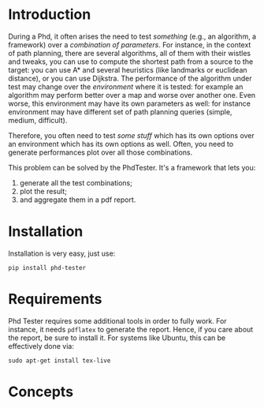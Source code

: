 
Introduction
============

During a Phd, it often arises the need to test *something* (e.g., an algorithm, a framework) over a 
*combination of parameters*. For instance, in the context of path planning, there are several algorithms, 
all of them with their wistles and tweaks, you can use to compute the shortest path
from a source to the target: you can use A* and several heuristics (like landmarks or euclidean distance), or you can use Dijkstra. The performance
of the algorithm under test may change over the *environment* where it is tested: 
for example an algorithm may perform better over a map and worse over another one. 
Even worse, this environment may have its own parameters as well: for instance  environment may have 
different set of path planning queries (simple, medium, difficult).

Therefore, you often need to test *some stuff* which has its own options over an environment which
 has its own options as well. Often, you need to generate performances plot over all those combinations.

This problem can be solved by the PhdTester. It's a framework that lets you:
 
1. generate all the test combinations;
2. plot the result;
3. and aggregate them in a pdf report.
 
Installation
============

Installation is very easy, just use:

```
pip install phd-tester
```

Requirements
============

Phd Tester requires some additional tools in order to fully work. For instance, it needs `pdflatex` to generate
the report. Hence, if you care about the report, be sure to install it. For systems like Ubuntu, this
can be effectively done via:

```
sudo apt-get install tex-live
```

Concepts
========

